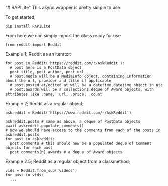 "# RAPILite" 
This async wrapper is pretty simple to use

To get started;

`pip install RAPILite`

From here we can simply import the class ready for use

`from reddit import Reddit`

Example 1;
Reddit as an iterator:
```
for post in Reddit('https://reddit.com/r/AskReddit'):
  # post here is a PostData object
  post.title, post.author, post.url
  # post.media will be a MediaInfo object, containing information about the url, provider and title if applicable
  # post.posted_at/edited_at will be a datetime.datetime object in utc
  # post.awards will be a collections.deque of Award objects, with attributes like .name, .url, .price, .count
```

Example 2;
Reddit as a regular object;
```
askreddit = Reddit('https://www.reddit.com/r/AskReddit')

askreddit.posts # same as above, a deque of PostData objects
await askreddit.populate_comments()
# now we should have access to the comments from each of the posts in askreddit.posts
for post in askreddit:
  post.comments # this should now be a populated deque of Comment objects for each post
  post.comments[n].awards # a deque of Award objects
```

Example 2.5;
Reddit as a regular object from a classmethod;
```
vids = Reddit.from_sub('videos')
for post in vids:
  ...
